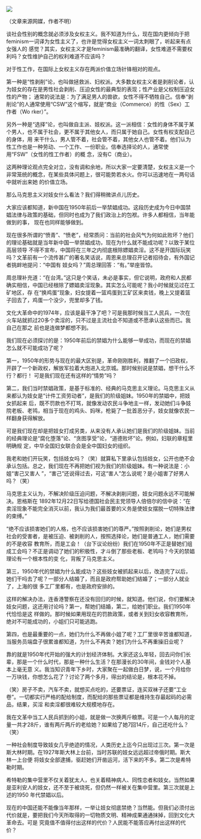 ![](_resources/女权主义、马克思主义，怎么看性工作者？image0.jpg)

（文章来源网媒，作者不明）

谈社会性别的概念就必须涉及女权主义。我不知道为什么，现在国内更倾向于把feminism一词译为女性主义了，也许是觉得女权主义一词太刺眼了，听起来有点女强人的
感觉？其实，女权主义才是feminism最准确的翻译，女性难道不需要权利吗？女性维护自己的权利难道不应该吗？

对于性工作，在国际上女权主义存在两派价值立场针锋相对的观点。

第一种是“性剥削”论，也叫做拯救派、妇权派。大多数女权主义者是剥削论者，认为妓女的存在是男性社会剥削、压迫女性的最典型的表现；性产业是父权制压迫女性的产物；
通常的说法是：为了满足男人的兽欲，女性不得不牺牲自己。信奉“剥削论”的人通常使用“CSW”这个缩写，就是“商业（Commerce）的性（Sex）工作者（Wo
rker）”。

另外一种是“选择”论，也叫做自主派、妓权派。这一派相信：女性的身体不属于某个男人，也不属于社会，更不属于其他女人，而只属于她自己。女性有权支配自己的身体，用
来干什么，男人管不着，社会管不着，其他女人也管不着。他们认为性工作也是一种劳动、一个工作、一份职业。信奉选择论的人，通常使用“FSW”（女性的性工作者）的概
念，没有C（商业）。

这两种理论观点完全对立，没有调和余地，所以大家一定要清楚，女权主义是一个非常笼统的概念，在某些具体问题上，很可能势若水火。你可以迅速地在一两句话中就听出来她
的价值立场。

那么马克思主义对妓女什么看法？我们得稍微讲点儿历史。

大家应该都知道，新中国在1950年前后一举禁娼成功。这段历史成为今日中国禁娼法律与政策的基础，但同时也成为了我们政治上的包袱。许多人都相信，当年能做到的事，
现在也同样能够做到。

现在很多所谓的“愤青”、“愤老”，经常质问：当前的社会风气为何如此败坏？他们的理论基础就是当年新中国一举禁娼成功，现在为什么就不能成功呢？以致于某位高层领导
不得不宣布，中国将在三年之内彻底根除嫖娼卖淫。这不是开国际玩笑吗？文革前有一个流传甚广的著名笑话说，周恩来总理召开记者招待会，有外国记者挑衅地提问：“中国有
妓女吗？”周总理回答：“有。”举座皆惊。

周总理补充道：“在台湾。”这只是个笑话，未必是事实，但它说明，政府和人民都确实相信，中国已经根除了嫖娼卖淫现象。其实怎么可能呢？我小时候就见过在工矿地区，存
在“换鸡蛋”现象，妇女提着一篮鸡蛋到工矿区来卖钱，晚上又提着篮子回去了，鸡蛋一个没少，兜里却多了钱。

文化大革命中的1974年，应该是最干净了吧？可是我那时候当工人民兵，一次在火车站就抓过20多个卖淫的，只不过是主流社会不知道或不愿承认这些而已。我自己在那之
前也是连做梦都想不到。

我们现在必须探讨的是：1950年前后的禁娼为什么能够一举成功，而现在的禁娼怎么就不可能成功了呢？

第一，1950年的形势与现在的最大区别是，革命刚刚胜利，推翻了一个旧政权，开辟了一个新政权，解放军拉着大炮进入北京城。那时候别说是禁娼，想干什么不行？都行！
可是我们现在还有这样的“情势”吗？

第二，我们当时禁娼政策，是基于标准的、经典的马克思主义理论。马克思主义从来都认为妓女是“计件工资劳动者”，是我们的阶级姐妹。1950年的禁娼中，把妓女抓起来
后，既不罚款也不打骂，就像发动农民斗争地主一样，发动她们斗争妓院老板、老鸨，相当于现在的鸡头、妈咪，枪毙了一批首恶分子，妓女就像农民一样翻身获得解放。

可是我们现在却是把妓女打成另类，从来没有人承认她们是我们的阶级姐妹。当前的经典理论是“腐化堕落”论、“贪图享受”论，“道德败坏”论。例如，妇联的章程里明确规
定，中华全国妇女联合会是全中国妇女的组织。

我老和她们开玩笑，包括妓女吗？（笑）就算私下里承认包括妓女，公开也绝不会承认包括。总之，我们现在不再把她们视为我们的阶级姐妹。有一种说法是：小姐“害己又害人
”，“害己”还说得过去，可这“害人”怎么说呢？是小姐害了好男人吗？（笑）

马克思主义认为，不解决阶级压迫问题，不解决剥削问题，妓女问题永远不可能解决。恩格斯在
1892年12月22日写给德国社会民主党领导人倍倍尔的信中说：“在卖淫现象不能完全消灭以前，我认为我们最首要的义务是使妓女摆脱一切特殊法律的束缚。”

“绝不应该损害她们的人格，也不应该损害她们的尊严。”按照剥削论，她们是男权社会的受害者，是被压迫、被剥削的人，按照选择论，她们是普通工人，她们需要的不是收容
教育所，而是工会！（台下议论纷纷）我们在1950年不正是替她们组成工会吗？不正是调动了她们的积极性，才斗倒了那些老板、老鸨吗？今天的禁娼理论有一个根本性的变
化，背叛了马克思主义。

第三，1950年代的禁娼为什么能成功？这些妓女被抓起来以后，改造完了以后，她们干吗去了呢？一部分人结婚了，而且是政府帮助她们结婚了；一部分人就业了，上海的很
多工厂里都有，也是政府安排的。

这样的解决办法，连香港警察在还没有回归的时候，就知道。他们说，你们要解决妓女问题，这还用讨论吗？第一，帮她们结婚，第二，给她们职业。我们1950年代恰恰是这
样做的。那时候如果用现在的罚款政策，或者关到妇女收容教育所，绝对不可能成功的，小姐们只可能逃跑。

第四，也是最重要的一点，她们为什么不再做小姐了呢？工厂里很辛苦谁都知道，当服务员端盘子很累谁都知道，为什么不再卖？她们为什么不再重操旧业呢？

靠的就是1950年代开始的强大的计划经济体制。大家还这么年轻，回去问你们长辈，那是一个什么时代，那是一种什么生活？在那漫长的30年间，金钱对个人基本上毫无意
义。我当知识青年下乡时，大家聚在一起做白日梦，说，一个月给你一万块钱，你想怎么花了？讨论了两个多月，得出的结论是，根本花不掉。

（笑）房子不卖，汽车不卖，就想买点吃的，还要票证，连买双袜子还要“工业卷”。一切都实行严格的配给制度，而配给的那些票证都是维持生存最起码的必需品，结果，买淫
和卖淫都很难较大规模地存在。

我在文革中当工人民兵抓到的小姐，就是做一次换两斤粮票。可是一个人每月的定量一共才28斤，谁有两斤两斤的老给她？如果给了她7回14斤，自己还吃什么？（笑）

一种社会制度导致妓女几乎绝迹的情况，人类历史上迄今只出现过三次。第一次是斯大林时期。在1927年斯大林上台前，当时苏联的妓女远远超过帝俄时期。斯大林一上台便
将妓女全部逮捕，驱赶她们开凿运河，活下来的不多。第二次是希特勒时期。

希特勒的集中营里不仅关着犹太人，也关着精神病人、同性恋者和妓女。当然如果是亚利安人的妓女，还不至于被烧死，但仍然一样被关在集中营里。第三次就是上述的1950
年代禁娼以后。

现在的中国还能不能像当年那样，一举让妓女彻底禁绝？当然能。但我们必须付出代价就是，要把我们今天所取得的一切物质文明、精神成果通通抹掉，回到文化大革命去。可是
究竟值不值得付出这样的代价？人民能不能答应再付出这样的代价？

  

